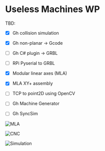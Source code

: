 # Useless Machines WP

TBD:
- [x] Gh collision simulation
- [x] Gh non-planar -> Gcode
- [ ] Gh C# plugin -> GRBL
- [ ] RPi Pyserial to GRBL  
- [x] Modular linear axes (MLA)
- [x] MLA XY+ assembly
- [ ] TCP to point2D using OpenCV
- [ ] Gh Machine Generator
- [ ] Gh SyncSim 


![MLA](imgs/MLA.jpg)

![CNC](imgs/cnc-shield.jpg)

![Simulation](imgs/gh-sim.gif)
